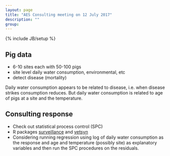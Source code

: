 ```yaml
---
layout: page
title: "AES Consulting meeting on 12 July 2017"
description: ""
group: 
---
```

{% include JB/setup %}

## Pig data 

- 6-10 sites each with 50-100 pigs
- site level daily water consumption, environmental, etc
- detect disease (mortality)

Daily water consumption appears to be related to disease, 
i.e. when disease strikes consumption reduces.
But daily water consumption is related to age of pigs at a site and the
temperature.

## Consulting response

- Check out statistical process control (SPC)
- R packages [surveillance](https://cran.r-project.org/web/packages/surveillance/index.html) and [vetsyn](https://github.com/nandadorea/vetsyn/wiki)
- Considering running regression using log of daily water consumption as the
response and age and temperature (possibly site) as explanatory variables and
then run the SPC procedures on the residuals.
